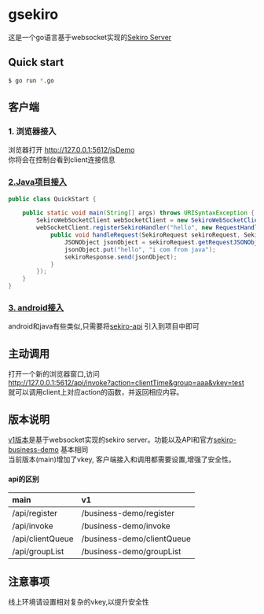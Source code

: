 # gsekiro

这是一个go语言基于websocket实现的[Sekiro Server](https://github.com/virjar/sekiro)


## Quick start
```bash
$ go run *.go
```


## 客户端
### 1. 浏览器接入
浏览器打开 http://127.0.0.1:5612/jsDemo  
你将会在控制台看到client连接信息  

### [2.Java项目接入](https://github.com/crazyxw/SekiroWebSocketDemo)
```java
public class QuickStart {

    public static void main(String[] args) throws URISyntaxException {
        SekiroWebSocketClient webSocketClient = new SekiroWebSocketClient(new URI("ws://127.0.0.1:5612/api/register?group=aaa&clientId=java01&vkey=test"));
        webSocketClient.registerSekiroHandler("hello", new RequestHandler() {
            public void handleRequest(SekiroRequest sekiroRequest, SekiroResponse sekiroResponse) {
                JSONObject jsonObject = sekiroRequest.getRequestJSONObject();
                jsonObject.put("hello", "i com from java");
                sekiroResponse.send(jsonObject);
            }
        });
    }
}
```
### [3. android接入](https://github.com/crazyxw/SekiroWebsocketClientApp)

android和java有些类似,只需要将[sekiro-api](https://github.com/crazyxw/SekiroWebSocketDemo/releases/tag/1.1.0) 引入到项目中即可

## 主动调用
打开一个新的浏览器窗口,访问  
http://127.0.0.1:5612/api/invoke?action=clientTime&group=aaa&vkey=test  
就可以调用client上对应action的函数，并返回相应内容。

## 版本说明
[v1版本]()是基于websocket实现的sekiro server。功能以及API和官方[sekiro-business-demo](https://github.com/virjar/sekiro) 基本相同  
当前版本(main)增加了vkey, 客户端接入和调用都需要设置,增强了安全性。

#### api的区别
main | v1
:------- | :-------
/api/register | /business-demo/register
/api/invoke | /business-demo/invoke
/api/clientQueue | /business-demo/clientQueue
/api/groupList | /business-demo/groupList

## 注意事项  
线上环境请设置相对复杂的vkey,以提升安全性
